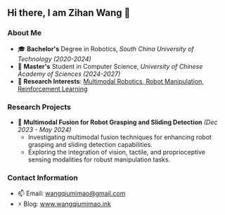## Hi there, I am Zihan Wang 👋
### About Me
- 🎓 **Bachelor's** Degree in Robotics, *South China University of Technology (2020-2024)*
- 🌱 **Master's** Student in Computer Science, *University of Chinese Academy of Sciences (2024-2027)*
- 🌟 **Research Interests**: <u>Multimodal Robotics, Robot Manipulation, Reinforcement Learning</u>

### Research Projects
- 🔭 **Multimodal Fusion for Robot Grasping and Sliding Detection** *(Dec 2023 - May 2024)*
  - Investigating multimodal fusion techniques for enhancing robot grasping and sliding detection capabilities.
  - Exploring the integration of vision, tactile, and proprioceptive sensing modalities for robust manipulation tasks.

### Contact Information
- 📫 Email: wangqiumimao@gmail.com
- ⚡ Blog: www.wangqiumimao.ink

<!--
**zahir-w/zahir-w** is a ✨ _special_ ✨ repository because its `README.md` (this file) appears on your GitHub profile.

Here are some ideas to get you started:

- 🔭 I’m currently working on ...
- 🌱 I’m currently learning ...
- 👯 I’m looking to collaborate on ...
- 🤔 I’m looking for help with ...
- 💬 Ask me about ...
- 📫 How to reach me: ...
- 😄 Pronouns: ...
- ⚡ Fun fact: ...
-->
